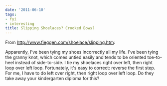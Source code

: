```yaml
---
date: '2011-06-10'
tags:
- fyi
- interesting
title: Slipping Shoelaces? Crooked Bows?
---
```


From http://www.fieggen.com/shoelace/slipping.htm:

Apparently, I've been tying my shoes incorrectly all my life. I've been tying the granny knot, which comes untied easily and tends to be oriented toe-to-heel instead of side-to-side. I tie my shoelaces right over left, then right loop over left loop. Fortunately, it's easy to correct: reverse the first step. For me, I have to do left over right, then right loop over left loop. Do they take away your kindergarten diploma for this?

